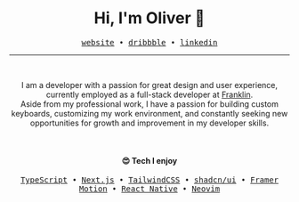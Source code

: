 <h1 align="center">Hi, I'm Oliver 👋</h1>

<p align="center">
  <samp>
    <a href="https://olivercederborg.com">website</a> •
    <a href="https://dribbble.com/oliver">dribbble</a> •
    <a href="https://www.linkedin.com/in/olivercederborg/">linkedin</a>
  </samp>
</p>

---

<br>

<p align="center">
  I am a developer with a passion for great design and user experience, currently employed as a full-stack developer at <a href="https://hifranklin.com">Franklin</a>.<br/> 
  Aside from my professional work, I have a passion for building custom keyboards, customizing my work environment, and constantly seeking new opportunities for growth and improvement in my developer skills.
</p>

<br>

<h4 align="center">😍 Tech I enjoy</h4>

<p align="center">
  <samp>
    <a href="https://www.typescriptlang.org/">TypeScript</a> •
    <a href="https://nextjs.org/">Next.js</a> •
    <a href="https://tailwindcss.com/">TailwindCSS</a> •
    <a href="https://ui.shadcn.com/">shadcn/ui</a> •
    <a href="https://www.framer.com/motion/">Framer Motion</a> •
    <a href="https://reactnative.dev/">React Native</a> •
    <a href="https://neovim.io/">Neovim</a>
  </samp>
</p>
